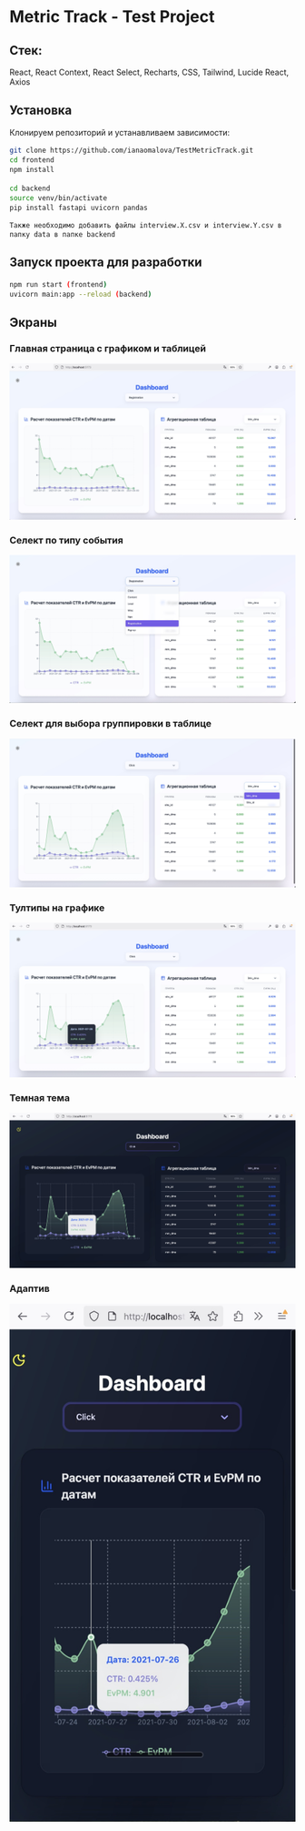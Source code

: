 # Metric Track - Test Project
## Стек:
React, React Context, React Select, Recharts, CSS, Tailwind, Lucide React, Axios

## Установка

Клонируем репозиторий и устанавливаем зависимости:


```bash
git clone https://github.com/ianaomalova/TestMetricTrack.git
cd frontend
npm install

cd backend
source venv/bin/activate
pip install fastapi uvicorn pandas   

```

```
Также необходимо добавить файлы interview.X.csv и interview.Y.csv в папку data в папке backend
```

## Запуск проекта для разработки

```bash
npm run start (frontend)
uvicorn main:app --reload (backend)
```

## Экраны

### Главная страница с графиком и таблицей

![Главная страница с графиком и таблицей](frontend/public/screenshots/one.jpg)

### Селект по типу события

![Селект по типу события](frontend/public/screenshots/two.jpg)

### Селект для выбора группировки в таблице

![Селект для выбора группировки в таблице](frontend/public/screenshots/three.jpg)

### Тултипы на графике

![Тултипы на графике](frontend/public/screenshots/four.jpg)

### Темная тема

![Темная тема](frontend/public/screenshots/five.jpg)

### Адаптив

![Адаптив](frontend/public/screenshots/six.jpg)
